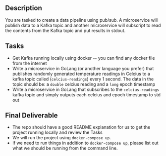## Description

You are tasked to create a data pipeline using pub/sub. A microservice will publish data to a Kafka topic and another microservice will subscript to read the contents from the Kafka topic and put results in stdout.

## Tasks

- Get Kafka running locally using docker -- you can find any docker file from the internet
- Write a microservice in GoLang (or another language you prefer) that publishes randomly generated temperature readings in Celcius to a kafka topic called (`celcius-readings`) every 1 second. The data in the topic should be: a `double` celcius reading and a `long` epoch timestamp
- Write a microservice in GoLang that subscribes to the `celcius-readings` kafka topic and simply outputs each celcius and epoch timestamp to std out

## Final Deliverable

- The repo should have a good README explanation for us to get the project running locally and review the Tasks
- We will run the project using `docker-compose up`.
- If we need to run things in addition to `docker-compose up`, please list out what we should be running from the command line. 
